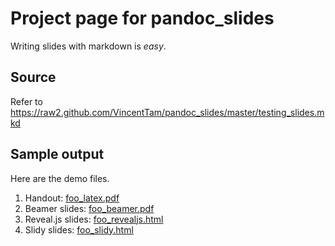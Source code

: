 Project page for pandoc_slides
==============================

Writing slides with markdown is *easy*.

Source
------

Refer to <https://raw2.github.com/VincentTam/pandoc_slides/master/testing_slides.mkd>

Sample output
-------------

Here are the demo files.

1. Handout: [foo_latex.pdf](foo_latex.pdf)
2. Beamer slides: [foo_beamer.pdf](foo_beamer.pdf)
3. Reveal.js slides: [foo_revealjs.html](foo_revealjs.html)
4. Slidy slides: [foo_slidy.html](foo_slidy.html)
